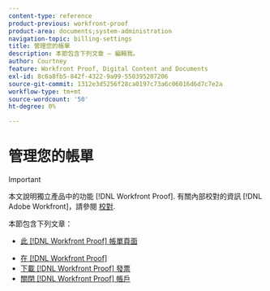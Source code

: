 ```yaml
---
content-type: reference
product-previous: workfront-proof
product-area: documents;system-administration
navigation-topic: billing-settings
title: 管理您的帳單
description: 本節包含下列文章 — 編輯我。
author: Courtney
feature: Workfront Proof, Digital Content and Documents
exl-id: 8c6a8fb5-842f-4322-9a99-550395207206
source-git-commit: 1312e3d5256f28ca0197c73a6c06016d6d7c7e2a
workflow-type: tm+mt
source-wordcount: '50'
ht-degree: 0%

---
```


# 管理您的帳單

>[!IMPORTANT]
>
>本文說明獨立產品中的功能 [!DNL Workfront Proof]. 有關內部校對的資訊 [!DNL Adobe Workfront]，請參閱 [校對](../../../review-and-approve-work/proofing/proofing.md).

本節包含下列文章：

* [此 [!DNL Workfront Proof] 帳單頁面](../../../workfront-proof/wp-billingsettings/manage-your-billing/wp-billing-page.md)

<!--* [Account Payment in Workfront Proof](../../../workfront-proof/wp-billingsettings/manage-your-billing/acct-payment-in-wp.md) -->
* [在 [!DNL Workfront Proof]](../../../workfront-proof/wp-billingsettings/manage-your-billing/choose-payment-method-in-wp.md)
* [下載 [!DNL Workfront Proof] 發票](../../../workfront-proof/wp-billingsettings/manage-your-billing/download-wp-invoice.md)
* [關閉 [!DNL Workfront Proof] 帳戶](../../../workfront-proof/wp-billingsettings/manage-your-billing/close-wp-acct.md)
